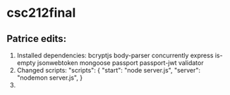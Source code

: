 # csc212final

## Patrice edits:

1. Installed dependencies: bcryptjs body-parser concurrently express is-empty jsonwebtoken mongoose passport passport-jwt validator
2. Changed scripts:
  "scripts": {
    "start": "node server.js",
    "server": "nodemon server.js",
}
3. 